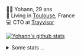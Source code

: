 <p>
  👨🏻 <bold>Yohann</bold>, 29 ans<br/>
  💼 Living in <a href="https://www.google.com/maps?q=toulouse">Toulouse</a>, France<br/>
  💻 CTO at <a href="https://trayvisor.com/">Trayvisor</a><br/>
</p>

<a href="https://github.com/anuraghazra/github-readme-stats"><img align="center" src="https://github-readme-stats-dviw-8taegaswk-yohann84ls-projects.vercel.app//api?username=yohann84L&show_icons=true&include_all_commits=true" alt="Yohann's github stats" /> </a>


<details>
  <summary>Some stats ...</summary><br/>
  

<!--START_SECTION:waka-->
![Code Time](http://img.shields.io/badge/Code%20Time-1%2C187%20hrs%2051%20mins-blue)

![Profile Views](http://img.shields.io/badge/Profile%20Views-0-blue)

**🐱 My GitHub Data** 

> 📦 440.9 kB Used in GitHub's Storage 
 > 
> 🚫 Not Opted to Hire
 > 
> 📜 26 Public Repositories 
 > 
> 🔑 21 Private Repositories 
 > 
**I'm an Early 🐤** 

```text
🌞 Morning                19611 commits       ████████░░░░░░░░░░░░░░░░░   30.43 % 
🌆 Daytime                36876 commits       ██████████████░░░░░░░░░░░   57.22 % 
🌃 Evening                7825 commits        ███░░░░░░░░░░░░░░░░░░░░░░   12.14 % 
🌙 Night                  133 commits         ░░░░░░░░░░░░░░░░░░░░░░░░░   00.21 % 
```
📅 **I'm Most Productive on Wednesday** 

```text
Monday                   12061 commits       █████░░░░░░░░░░░░░░░░░░░░   18.72 % 
Tuesday                  12034 commits       █████░░░░░░░░░░░░░░░░░░░░   18.67 % 
Wednesday                13538 commits       █████░░░░░░░░░░░░░░░░░░░░   21.01 % 
Thursday                 13123 commits       █████░░░░░░░░░░░░░░░░░░░░   20.36 % 
Friday                   12477 commits       █████░░░░░░░░░░░░░░░░░░░░   19.36 % 
Saturday                 435 commits         ░░░░░░░░░░░░░░░░░░░░░░░░░   00.67 % 
Sunday                   777 commits         ░░░░░░░░░░░░░░░░░░░░░░░░░   01.21 % 
```


📊 **This Week I Spent My Time On** 

```text
🕑︎ Time Zone: Europe/Paris

💬 Programming Languages: 
Python                   3 hrs 1 min         ███████████████████░░░░░░   74.75 % 
Image (svg)              49 mins             █████░░░░░░░░░░░░░░░░░░░░   20.19 % 
JSON                     9 mins              █░░░░░░░░░░░░░░░░░░░░░░░░   04.03 % 
TOML                     1 min               ░░░░░░░░░░░░░░░░░░░░░░░░░   00.60 % 
Bash                     1 min               ░░░░░░░░░░░░░░░░░░░░░░░░░   00.42 % 

🔥 Editors: 
VS Code                  2 hrs 48 mins       █████████████████░░░░░░░░   69.56 % 
Figma                    45 mins             █████░░░░░░░░░░░░░░░░░░░░   18.80 % 
Zed                      28 mins             ███░░░░░░░░░░░░░░░░░░░░░░   11.63 % 

💻 Operating System: 
Mac                      4 hrs 2 mins        █████████████████████████   100.00 % 
```

**I Mostly Code in Python** 

```text
Python                   25 repos            █████████████░░░░░░░░░░░░   53.19 % 
Jupyter Notebook         4 repos             ██░░░░░░░░░░░░░░░░░░░░░░░   08.51 % 
JavaScript               3 repos             ██░░░░░░░░░░░░░░░░░░░░░░░   06.38 % 
HTML                     2 repos             █░░░░░░░░░░░░░░░░░░░░░░░░   04.26 % 
Shell                    1 repo              █░░░░░░░░░░░░░░░░░░░░░░░░   02.13 % 
```




 Last Updated on 24/01/2025 00:41:18 UTC
<!--END_SECTION:waka-->
